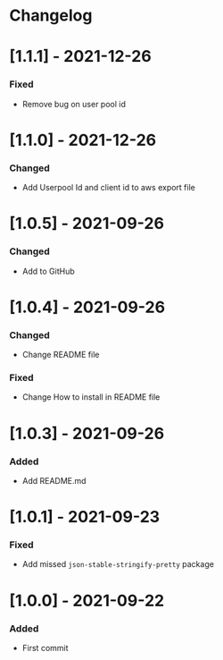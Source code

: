 # Changelog

# [1.1.1] - 2021-12-26

### Fixed

- Remove bug on user pool id

# [1.1.0] - 2021-12-26

### Changed

- Add Userpool Id and client id to aws export file

# [1.0.5] - 2021-09-26

### Changed

- Add to GitHub

# [1.0.4] - 2021-09-26

### Changed

- Change README file

### Fixed

- Change How to install in README file

# [1.0.3] - 2021-09-26

### Added

- Add README.md

# [1.0.1] - 2021-09-23

### Fixed

- Add missed `json-stable-stringify-pretty` package 

# [1.0.0] - 2021-09-22

### Added

- First commit
